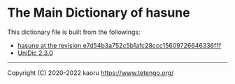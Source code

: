 The Main Dictionary of hasune
=============================

This dictionary file is built from the followings:

- [hasune at the revision e7d54b3a752c5b1afc28ccc15609726646336f1f](https://github.com/tetengo/hasune)
- [UniDic 2.3.0](https://ccd.ninjal.ac.jp/unidic/)

---

Copyright (C) 2020-2022 kaoru  https://www.tetengo.org/
